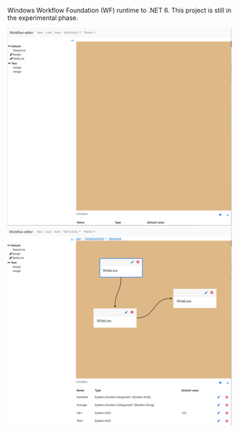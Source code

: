 Windows Workflow Foundation (WF) runtime to .NET 6. This project is still in the experimental phase.

<img src="./img/img1.png" width="800"/>
<br/>
<img src="./img/img2.png" width="800"/>
